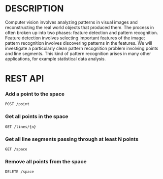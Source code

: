 # DESCRIPTION

Computer vision involves analyzing patterns in visual images and reconstructing the real world objects that
produced them. The process in often broken up into two phases: feature detection and pattern recognition.
Feature detection involves selecting important features of the image; pattern recognition involves
discovering patterns in the features. We will investigate a particularly clean pattern recognition problem
involving points and line segments. This kind of pattern recognition arises in many other applications, for
example statistical data analysis.

# REST API

### Add a point to the space

```POST /point```

### Get all points in the space

```GET /lines/{n}```

### Get all line segments passing through at least N points

```GET /space```

### Remove all points from the space

```DELETE /space```
